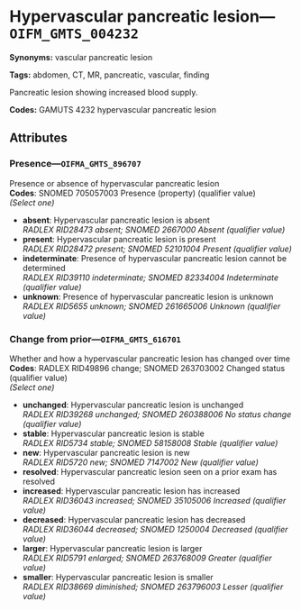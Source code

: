 # Hypervascular pancreatic lesion—`OIFM_GMTS_004232`

**Synonyms:** vascular pancreatic lesion

**Tags:** abdomen, CT, MR, pancreatic, vascular, finding

Pancreatic lesion showing increased blood supply.

**Codes:** GAMUTS 4232 hypervascular pancreatic lesion

## Attributes

### Presence—`OIFMA_GMTS_896707`

Presence or absence of hypervascular pancreatic lesion  
**Codes**: SNOMED 705057003 Presence (property) (qualifier value)  
*(Select one)*

- **absent**: Hypervascular pancreatic lesion is absent  
_RADLEX RID28473 absent; SNOMED 2667000 Absent (qualifier value)_
- **present**: Hypervascular pancreatic lesion is present  
_RADLEX RID28472 present; SNOMED 52101004 Present (qualifier value)_
- **indeterminate**: Presence of hypervascular pancreatic lesion cannot be determined  
_RADLEX RID39110 indeterminate; SNOMED 82334004 Indeterminate (qualifier value)_
- **unknown**: Presence of hypervascular pancreatic lesion is unknown  
_RADLEX RID5655 unknown; SNOMED 261665006 Unknown (qualifier value)_

### Change from prior—`OIFMA_GMTS_616701`

Whether and how a hypervascular pancreatic lesion has changed over time  
**Codes**: RADLEX RID49896 change; SNOMED 263703002 Changed status (qualifier value)  
*(Select one)*

- **unchanged**: Hypervascular pancreatic lesion is unchanged  
_RADLEX RID39268 unchanged; SNOMED 260388006 No status change (qualifier value)_
- **stable**: Hypervascular pancreatic lesion is stable  
_RADLEX RID5734 stable; SNOMED 58158008 Stable (qualifier value)_
- **new**: Hypervascular pancreatic lesion is new  
_RADLEX RID5720 new; SNOMED 7147002 New (qualifier value)_
- **resolved**: Hypervascular pancreatic lesion seen on a prior exam has resolved  
- **increased**: Hypervascular pancreatic lesion has increased  
_RADLEX RID36043 increased; SNOMED 35105006 Increased (qualifier value)_
- **decreased**: Hypervascular pancreatic lesion has decreased  
_RADLEX RID36044 decreased; SNOMED 1250004 Decreased (qualifier value)_
- **larger**: Hypervascular pancreatic lesion is larger  
_RADLEX RID5791 enlarged; SNOMED 263768009 Greater (qualifier value)_
- **smaller**: Hypervascular pancreatic lesion is smaller  
_RADLEX RID38669 diminished; SNOMED 263796003 Lesser (qualifier value)_